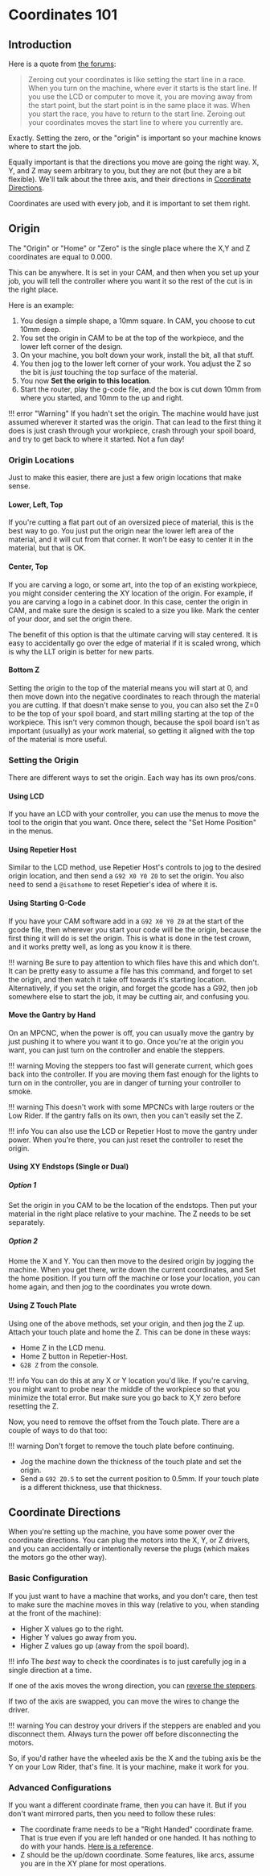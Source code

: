 # Coordinates 101

## Introduction

Here is a quote from [the forums](https://forum.v1engineering.com/t/g00-z2-00-why/15097/8):

> Zeroing out your coordinates is like setting the start line in a race. When you turn on the machine,
where ever it starts is the start line. If you use the LCD or computer to move it, you are moving
away from the start point, but the start point is in the same place it was. When you start the race,
you have to return to the start line. Zeroing out your coordinates moves the start line to where you
currently are.

Exactly. Setting the zero, or the "origin" is important so your machine knows where to
start the job. 

Equally important is that the directions you move are going the right way. X, Y, and Z may seem
arbitrary to you, but they are not (but they are a bit flexible). We'll talk about the three axis,
and their directions in [Coordinate Directions](#coordinate-directions).

Coordinates are used with every job, and it is important to set them right.

## Origin

The "Origin" or "Home" or "Zero" is the single place where the X,Y and Z coordinates are equal to
0.000.

This can be anywhere. It is set in your CAM, and then when you set up your job, you will tell the
controller where you want it so the rest of the cut is in the right place.

Here is an example:

1. You design a simple shape, a 10mm square. In CAM, you choose to cut 10mm deep.
1. You set the origin in CAM to be at the top of the workpiece, and the lower left corner of the
design.
1. On your machine, you bolt down your work, install the bit, all that stuff.
1. You then jog to the lower left corner of your work. You adjust the Z so the bit is *just*
touching the top surface of the material.
1. You now **Set the origin to this location**.
1. Start the router, play the g-code file, and the box is cut down 10mm from where you started, and
10mm to the up and right.

!!! error "Warning"
    If you hadn't set the origin. The machine would have just assumed wherever it started was the
    origin. That can lead to the first thing it does is just crash through your workpiece, crash
    through your spoil board, and try to get back to where it started. Not a fun day!

### Origin Locations

Just to make this easier, there are just a few origin locations that make sense.

#### Lower, Left, Top

If you're cutting a flat part out of an oversized piece of material, this is the best way to go. You
just put the origin near the lower left area of the material, and it will cut from that corner. It
won't be easy to center it in the material, but that is OK.

#### Center, Top

If you are carving a logo, or some art, into  the top of an existing workpiece, you might consider
centering the XY location of the origin. For example, if you are carving a logo in a cabinet door.
In this case, center the origin in CAM, and make sure the design is scaled to a size you like. Mark
the center of your door, and set the origin there.

The benefit of this option is that the ultimate carving will stay centered. It is easy to
accidentally go over the edge of material if it is scaled wrong, which is why the LLT origin is
better for new parts.

#### Bottom Z

Setting the origin to the top of the material means you will start at 0, and then move down into the
negative coordinates to reach through the material you are cutting. If that doesn't make sense to
you, you can also set the Z=0 to be the top of your spoil board, and start milling starting at the
top of the workpiece. This isn't very common though, because the spoil board isn't as important
(usually) as your work material, so getting it aligned with the top of the material is more useful.

### Setting the Origin

There are different ways to set the origin. Each way has its own pros/cons.

#### Using LCD

If you have an LCD with your controller, you can use the menus to move the tool to the origin that
you want. Once there, select the "Set Home Position" in the menus.

#### Using Repetier Host

Similar to the LCD method, use Repetier Host's controls to jog to the desired origin location, and
then send a `G92 X0 Y0 Z0` to set the origin. You also need to send a `@isathome` to reset
Repetier's idea of where it is.

#### Using Starting G-Code

If you have your CAM software add in a `G92 X0 Y0 Z0` at the start of the gcode file, then wherever
you start your code will be the origin, because the first thing it will do is set the origin. This
is what is done in the test crown, and it works pretty well, as long as you know it is there.

!!! warning
    Be sure to pay attention to which files have this and which don't. It can be pretty easy to
    assume a file has this command, and forget to set the origin, and then watch it take off
    towards it's starting location. Alternatively, if you set the origin, and forget the gcode has a
    G92, then job somewhere else to start the job, it may be cutting air, and confusing you.

#### Move the Gantry by Hand

On an MPCNC, when the power is off, you can usually move the gantry by just pushing it to where you
want it to go. Once you're at the origin you want, you can just turn on the controller and enable
the steppers.

!!! warning
    Moving the steppers too fast will generate current, which goes back into the controller. If you
    are moving them fast enough for the lights to turn on in the controller, you are in danger of
    turning your controller to smoke.

!!! warning
    This doesn't work with some MPCNCs with large routers or the Low Rider. If the gantry falls on
    its own, then you can't easily set the Z.

!!! info
    You can also use the LCD or Repetier Host to move the gantry under power. When you're there, you
    can just reset the controller to reset the origin.

#### Using XY Endstops (Single or Dual)

##### Option 1
Set the origin in you CAM to be the location of the endstops. Then put your material in the right
place relative to your machine. The Z needs to be set separately.

##### Option 2
Home the X and Y. You can then move to the desired origin by jogging the machine. When you get
there, write down the current coordinates, and Set the home position. If you turn off the machine or
lose your location, you can home again, and then jog to the coordinates you wrote down.

#### Using Z Touch Plate

Using one of the above methods, set your origin, and then jog the Z up. Attach your touch plate and
home the Z. This can be done in these ways:

- Home Z in the LCD menu.
- Home Z button in Repetier-Host.
- `G28 Z` from the console.

!!! info
    You can do this at any X or Y location you'd like. If you're carving, you might want to probe
    near the middle of the workpiece so that you minimize the total error. But make sure you go back
    to X,Y zero before resetting the Z.

Now, you need to remove the offset from the Touch plate. There are a couple of ways to do that too:

!!! warning
    Don't forget to remove the touch plate before continuing.

- Jog the machine down the thickness of the touch plate and set the origin.
- Send a `G92 Z0.5` to set the current position to 0.5mm. If your touch plate is a different
    thickness, use that thickness.

## Coordinate Directions

When you're setting up the machine, you have some power over the coordinate directions. You can plug
the motors into the X, Y, or Z drivers, and you can accidentally or intentionally reverse the plugs
(which makes the motors go the other way).

### Basic Configuration

If you just want to have a machine that works, and you don't care, then test to make sure the
machine moves in this way (relative to you, when standing at the front of the machine):

 - Higher X values go to the right.
 - Higher Y values go away from you.
 - Higher Z values go up (away from the spoil board).

!!! info
    The *best* way to check the coordinates is to just carefully jog in a single direction at a
    time.

If one of the axis moves the wrong direction, you can [reverse the
steppers](../software/reverse-motor.md).

If two of the axis are swapped, you can move the wires to change the driver.

!!! warning
    You can destroy your drivers if the steppers are enabled and you disconnect them. Always turn
    the power off before disconnecting the motors.


So, if you'd rather have the wheeled axis be the X and the tubing axis be the Y on your Low Rider,
that's fine. It is your machine, make it work for you.

### Advanced Configurations

If you want a different coordinate frame, then you can have it. But if you don't want mirrored
parts, then you need to follow these rules:

- The coordinate frame needs to be a "Right Handed" coordinate frame. That is true even if you are
    left handed or one handed. It has nothing to do with your hands. [Here is a
    reference](https://en.wikipedia.org/wiki/Cartesian_coordinate_system#Orientation_and_handedness).
- Z should be the up/down coordinate. Some features, like arcs, assume you are in the XY plane for
    most operations.
